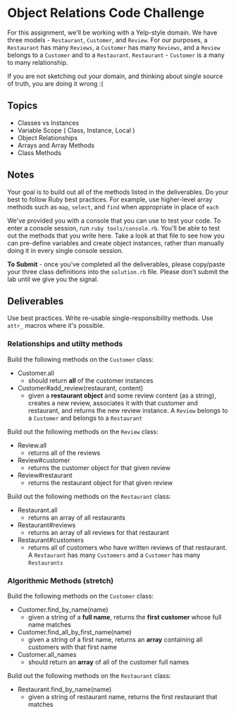 # Object Relations Code Challenge

For this assignment, we'll be working with a Yelp-style domain. We have three models - `Restaurant`, `Customer`, and `Review`.
For our purposes, a `Restaurant` has many `Reviews`, a `Customer` has many `Reviews`, and a `Review` belongs to a `Customer` and to a `Restaurant`.
`Restaurant` - `Customer` is a many to many relationship.

If you are not sketching out your domain, and thinking about single source of truth,
you are doing it wrong :(

## Topics

* Classes vs Instances
* Variable Scope ( Class, Instance, Local )
* Object Relationships
* Arrays and Array Methods
* Class Methods

## Notes

Your goal is to build out all of the methods listed in the deliverables. Do your best to follow Ruby best practices. For example, use higher-level array methods such as `map`, `select`, and `find` when appropriate in place of `each`

We've provided you with a console that you can use to test your code. To enter a console session, run `ruby tools/console.rb`. You'll be able to test out the methods that you write here. Take a look at that file to see how you can pre-define variables and create object instances, rather than manually doing it in every single console session.

**To Submit** - once you've completed all the deliverables, please copy/paste your three class definitions into the `solution.rb` file. Please don't submit the lab until we give you the signal.

## Deliverables

Use best practices. Write re-usable single-responsibility methods. Use `attr_` macros where it's possible.

### Relationships and utilty methods

Build the following methods on the `Customer` class:

* Customer.all
  * should return **all** of the customer instances
* Customer#add_review(restaurant, content)
  * given a **restaurant object** and some review content (as a string), creates a new review, associates it with that customer and restaurant, and returns the new review instance. A `Review` belongs to a `Customer` and belongs to a `Restaurant`
  
Build out the following methods on the `Review` class:

* Review.all
  * returns all of the reviews
* Review#customer
  * returns the customer object for that given review
* Review#restaurant
  * returns the restaurant object for that given review
  
Build out the following methods on the `Restaurant` class:

* Restaurant.all
  * returns an array of all restaurants
* Restaurant#reviews
  * returns an array of all reviews for that restaurant
* Restaurant#customers
  * returns all of customers who have written reviews of that restaurant. A `Restaurant` has many `Customers` and a `Customer` has many `Restaurants`

### Algorithmic Methods (stretch)

Build the following methods on the `Customer` class:

* Customer.find_by_name(name)
  * given a string of a **full name**, returns the **first customer** whose full name matches
* Customer.find_all_by_first_name(name)
  * given a string of a first name, returns an **array** containing all customers with that first name
* Customer.all_names
  * should return an **array** of all of the customer full names

Build out the following methods on the `Restaurant` class:

* Restaurant.find_by_name(name)
  * given a string of restaurant name, returns the first restaurant that matches
